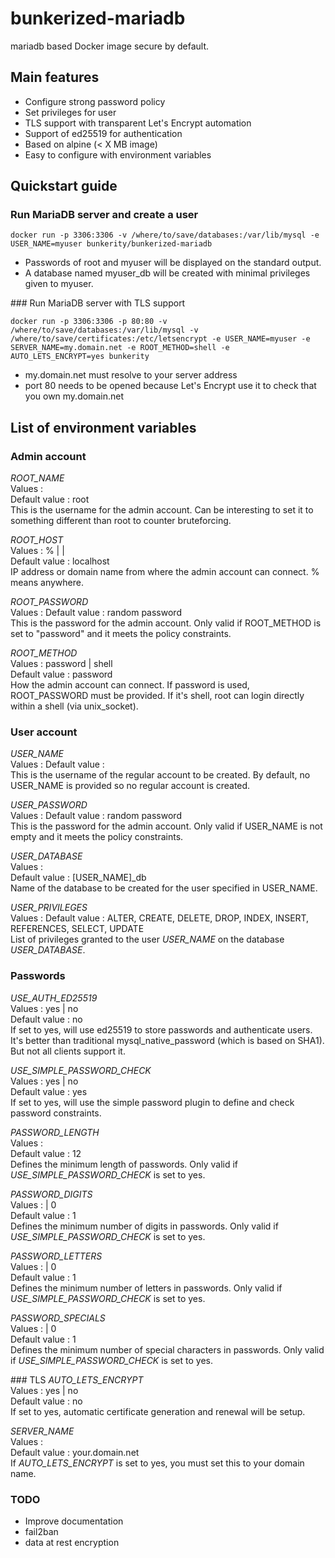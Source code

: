 # bunkerized-mariadb
mariadb based Docker image secure by default.

## Main features
- Configure strong password policy
- Set privileges for user
- TLS support with transparent Let's Encrypt automation
- Support of ed25519 for authentication
- Based on alpine (< X MB image)
- Easy to configure with environment variables

## Quickstart guide

### Run MariaDB server and create a user

```shell
docker run -p 3306:3306 -v /where/to/save/databases:/var/lib/mysql -e USER_NAME=myuser bunkerity/bunkerized-mariadb
```
- Passwords of root and myuser will be displayed on the standard output.  
- A database named myuser_db will be created with minimal privileges given to myuser.

### Run MariaDB server with TLS support

```shell
docker run -p 3306:3306 -p 80:80 -v /where/to/save/databases:/var/lib/mysql -v /where/to/save/certificates:/etc/letsencrypt -e USER_NAME=myuser -e SERVER_NAME=my.domain.net -e ROOT_METHOD=shell -e AUTO_LETS_ENCRYPT=yes bunkerity
```
- my.domain.net must resolve to your server address
- port 80 needs to be opened because Let's Encrypt use it to check that you own my.domain.net

## List of environment variables

### Admin account
*ROOT_NAME*  
Values : <any valid username>  
Default value : root  
This is the username for the admin account. Can be interesting to set it to something different than root to counter bruteforcing.

*ROOT_HOST*  
Values : % | <ip address> | <domain name>  
Default value : localhost  
IP address or domain name from where the admin account can connect. % means anywhere.

*ROOT_PASSWORD*  
Values : <any valid password>
Default value : random password  
This is the password for the admin account. Only valid if ROOT_METHOD is set to "password" and it meets the policy constraints.

*ROOT_METHOD*  
Values : password | shell  
Default value : password  
How the admin account can connect. If password is used, ROOT_PASSWORD must be provided. If it's shell, root can login directly within a shell (via unix_socket).

### User account
*USER_NAME*  
Values : <any valid username>
Default value :  
This is the username of the regular account to be created. By default, no USER_NAME is provided so no regular account is created.

*USER_PASSWORD*  
Values : <any valid password>
Default value : random password  
This is the password for the admin account. Only valid if USER_NAME is not empty and it meets the policy constraints.

*USER_DATABASE*  
Values : <any valid database name>  
Default value : [USER_NAME]_db  
Name of the database to be created for the user specified in USER_NAME.

*USER_PRIVILEGES*  
Values : <list of privileges separated by comma>
Default value : ALTER, CREATE, DELETE, DROP, INDEX, INSERT, REFERENCES, SELECT, UPDATE  
List of privileges granted to the user *USER_NAME* on the database *USER_DATABASE*.

### Passwords
*USE_AUTH_ED25519*  
Values : yes | no  
Default value : no  
If set to yes, will use ed25519 to store passwords and authenticate users. It's better than traditional mysql_native_password (which is based on SHA1). But not all clients support it.

*USE_SIMPLE_PASSWORD_CHECK*  
Values : yes | no  
Default value : yes  
If set to yes, will use the simple password plugin to define and check password constraints.

*PASSWORD_LENGTH*  
Values : <any positive numeric value>  
Default value : 12  
Defines the minimum length of passwords. Only valid if *USE_SIMPLE_PASSWORD_CHECK* is set to yes.

*PASSWORD_DIGITS*  
Values : <any positive numeric value> | 0  
Default value : 1  
Defines the minimum number of digits in passwords. Only valid if *USE_SIMPLE_PASSWORD_CHECK* is set to yes.

*PASSWORD_LETTERS*  
Values : <any positive numeric value> | 0  
Default value : 1  
Defines the minimum number of letters in passwords. Only valid if *USE_SIMPLE_PASSWORD_CHECK* is set to yes.

*PASSWORD_SPECIALS*  
Values : <any positive numeric value> | 0  
Default value : 1  
Defines the minimum number of special characters in passwords. Only valid if *USE_SIMPLE_PASSWORD_CHECK* is set to yes.

### TLS
*AUTO_LETS_ENCRYPT*  
Values : yes | no  
Default value : no  
If set to yes, automatic certificate generation and renewal will be setup.

*SERVER_NAME*  
Values : <your domain name>  
Default value : your.domain.net  
If *AUTO_LETS_ENCRYPT* is set to yes, you must set this to your domain name.

### TODO
- Improve documentation
- fail2ban
- data at rest encryption
